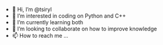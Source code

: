 - 👋 Hi, I’m @tsiryl
- 👀 I’m interested in coding on Python and C++
- 🌱 I’m currently learning both
- 💞️ I’m looking to collaborate on how to improve knowledge 
- 📫 How to reach me ...

<!---
tsiryl/tsiryl is a ✨ special ✨ repository because its `README.md` (this file) appears on your GitHub profile.
You can click the Preview link to take a look at your changes.
--->

